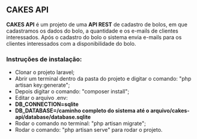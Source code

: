 ## CAKES API

<b>CAKES API</b> é um projeto de uma <b>API REST</b> de cadastro de bolos, em que cadastramos os dados do bolo, a quantidade e os e-mails de clientes interessados.
Após o cadastro do bolo o sistema envia e-mails para os clientes interessados com a disponibilidade do bolo.

### Instruções de instalação:

- Clonar o projeto laravel;
- Abrir um terminal dentro da pasta do projeto e digitar o comando: "php artisan key:generate";
- Depois digitar o comando: "composer install";
- Editar o arquivo .env:
- <b>DB_CONNECTION=sqlite</b>
- <b>DB_DATABASE=/caminho completo do sistema até o arquivo/cakes-api/database/database.sqlite</b>
- Rodar o comando no terminal: "php artisan migrate";
- Rodar o comando: "php artisan serve" para rodar o projeto.
